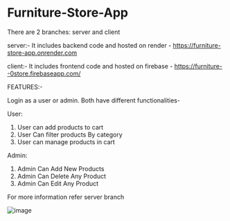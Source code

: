 # Furniture-Store-App


There are 2 branches: server and client

server:- It includes backend code and hosted on render - https://furniture-store-app.onrender.com

client:- It includes frontend code and hosted on firebase - https://furniture--0store.firebaseapp.com/


FEATURES:-

Login as a user or admin. Both have different functionalities-

User:
1. User can add products to cart 
2. User Can filter products By category
3. User can manage products in cart


Admin:
1. Admin Can Add New Products
2. Admin Can Delete Any Product
3. Admin Can Edit Any Product

For more information refer server branch

![image](https://github.com/Adarsh-Khatri/Furniture-Store-App/assets/117830341/cb566686-6e7d-46f7-a16e-648e14fbf337)
